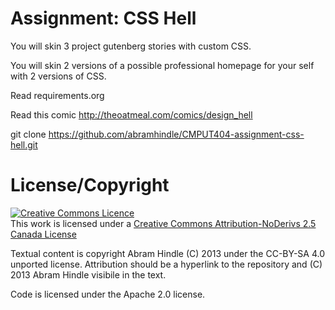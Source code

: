 Assignment: CSS Hell
====================

You will skin 3 project gutenberg stories with custom CSS.

You will skin 2 versions of a possible professional homepage for your
self with 2 versions of CSS.

Read requirements.org

Read this comic http://theoatmeal.com/comics/design_hell

git clone https://github.com/abramhindle/CMPUT404-assignment-css-hell.git

License/Copyright
=================

<a rel="license" href="http://creativecommons.org/licenses/by-nd/2.5/ca/"><img alt="Creative Commons Licence" style="border-width:0" src="https://i.creativecommons.org/l/by-nd/2.5/ca/88x31.png" /></a><br />This work is licensed under a <a rel="license" href="http://creativecommons.org/licenses/by-nd/2.5/ca/">Creative Commons Attribution-NoDerivs 2.5 Canada License</a>

Textual content is copyright Abram Hindle (C) 2013 under the CC-BY-SA
4.0 unported license. Attribution should be a hyperlink to the
repository and (C) 2013 Abram Hindle visibile in the text.

Code is licensed under the Apache 2.0 license.



